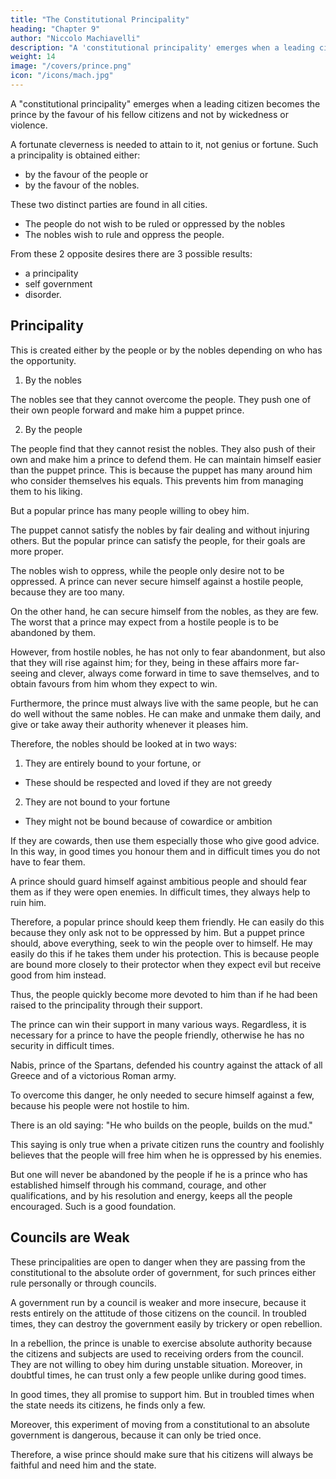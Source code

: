 ```yaml
---
title: "The Constitutional Principality"
heading: "Chapter 9"
author: "Niccolo Machiavelli"
description: "A 'constitutional principality' emerges when a leading citizen becomes the prince by the favour of his fellow citizens and not by wickedness or violence"
weight: 14
image: "/covers/prince.png"
icon: "/icons/mach.jpg"
---
```




A "constitutional principality" emerges when a leading citizen becomes the prince by the favour of his fellow citizens and not by wickedness or violence.

A fortunate cleverness is needed to attain to it, not genius or fortune. Such a principality is obtained either:
- by the favour of the people or
- by the favour of the nobles. 

These two distinct parties are found in all cities. 
- The people do not wish to be ruled or oppressed by the nobles
- The nobles wish to rule and oppress the people.

From these 2 opposite desires there are 3 possible results:
- a principality
- self government
- disorder.


## Principality

This is created either by the people or by the nobles depending on who has the opportunity. 

1. By the nobles

The nobles see that they cannot overcome the people. They push one of their own people forward and make him a puppet prince<!--  so that under his shadow they can achieve their ambitions -->.

2. By the people

The people find that they cannot resist the nobles. They also push of their own and make him a prince to defend them. He can maintain himself easier than the puppet prince. This is because the puppet has many around him who consider themselves his equals. This prevents him from managing them to his liking. 

But a popular prince <!--  he who gains the principality by popular favour finds himself alone, and --> has many people willing to <!-- no one around him, or few, who are not prepared to --> obey him. 

The puppet cannot satisfy the nobles by fair dealing and without injuring others. But the popular prince can satisfy the people, for their goals are more proper. 

The nobles wish to oppress, while the people only desire not to be oppressed. A prince can never secure himself against a hostile people, because they are too many. 

On the other hand, he can secure himself from the nobles, as they are few.  The worst that a prince may expect from a hostile people is to be abandoned by them.

However, from hostile nobles, he has not only to fear abandonment, but also that they will rise against him; for they, being in these affairs more far-seeing and clever, always come forward in time to save themselves, and to obtain favours from him whom they expect to win. 

Furthermore, the prince must always live with the same people, but he can do well without the same nobles. He can make and unmake them daily, and give or take away their authority whenever it pleases him. 

Therefore, the nobles should be looked at in two ways:

1. They are entirely bound to your fortune, or 
  - These should be respected and loved if they are not greedy

2. They are not bound to your fortune
  - They might not be bound because of cowardice or ambition

If they are cowards, then use them especially those who give good advice. In this way, in good times you honour them and in difficult times you do not have to fear them. 

<!-- But when for their own ambitious ends they avoid binding themselves, it is a sign that they are giving more thought to themselves than to you.  -->

A prince should guard himself against ambitious people and should fear them as if they were open enemies. In difficult times, they always help to ruin him.

Therefore, a popular prince should keep them friendly. He can easily do this because they only ask not to be oppressed by him. But a puppet prince should, above everything, seek to win the people over to himself. He may easily do this if he takes them under his protection. This is because people are bound more closely to their protector when they expect evil but receive good from him instead. 

Thus, the people quickly become more devoted to him than if he had been raised to the principality through their support. 

The prince can win their support in many various ways. <!-- , but as these vary according to the circumstances one cannot give fixed rules and so I omit them. But, I repeat, --> Regardless, it is necessary for a prince to have the people friendly, otherwise he has no security in difficult times. 


Nabis, prince of the Spartans, defended his country against the attack of all Greece and of a victorious Roman army. 

To overcome this danger, he only needed to secure himself against a few, because his people were not hostile to him. <!-- Do not let any one attack this statement with the old saying that  -->

There is an old saying: "He who builds on the people, builds on the mud."

This saying is only true when a private citizen runs the country and foolishly believes that the people will free him when he is oppressed by his enemies. 

But one will never be abandoned by the people if he is a prince who has established himself through his command, courage, and other qualifications, and by his resolution and energy, keeps all the people encouraged. Such is a good foundation. <!-- , and it will be shown that he has laid his foundations well. -->

## Councils are Weak

These principalities are open to danger when they are passing from the constitutional to the absolute order of government, for such princes either rule personally or through councils. 

A government run by a council is weaker and more insecure, because it rests entirely on the attitude of those citizens on the council. In troubled times, they can destroy the government easily by trickery or open rebellion.

In a rebellion, the prince is unable to exercise absolute authority because the citizens and subjects are used to receiving orders from the council. They are not willing to obey him during  unstable situation. Moreover, in doubtful times, he can trust only a few people unlike during good times. <!-- Such a prince cannot rely on what he observes in quiet times, when citizens have need of the state, because then everyone agrees with him.  -->

In good times, they all promise to support him. But in troubled times when the state needs its citizens, he finds only a few. 

Moreover, this experiment of moving from a constitutional to an absolute government is dangerous, because it can only be tried once. 

Therefore, a wise prince should make sure that his citizens will always be faithful and need him and the state. 
